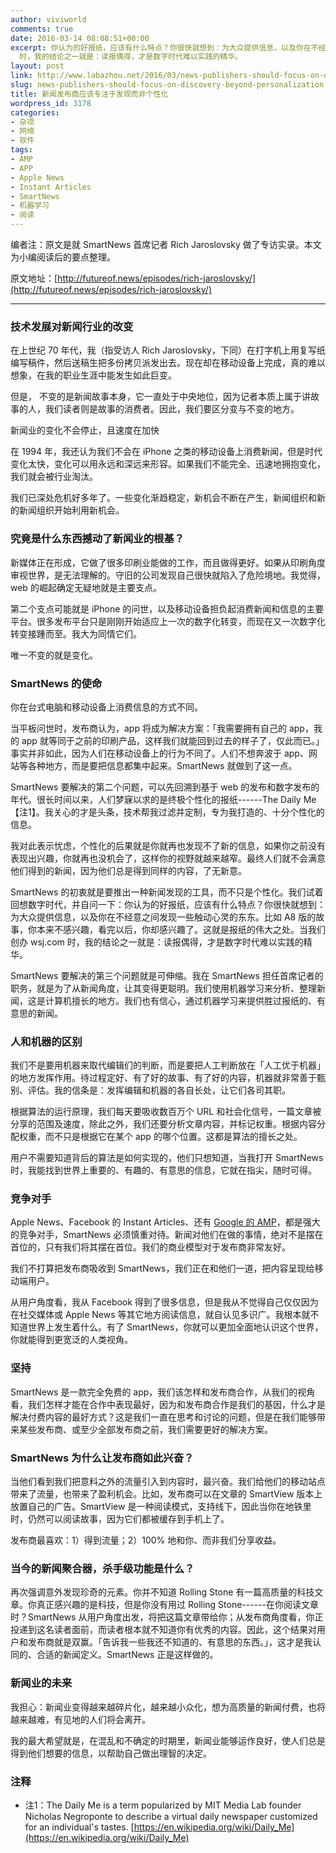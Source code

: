 ```yaml
---
author: viviworld
comments: true
date: 2016-03-14 08:08:51+00:00
excerpt: 你认为的好报纸，应该有什么特点？你很快就想到：为大众提供信息，以及你在不经意之间发现一些触动心灵的东东。这就是报纸的伟大之处。当我们创办 wsj.com
  时，我的结论之一就是：读报偶得，才是数字时代难以实践的精华。
layout: post
link: http://www.labazhou.net/2016/03/news-publishers-should-focus-on-discovery-beyond-personalization/
slug: news-publishers-should-focus-on-discovery-beyond-personalization
title: 新闻发布商应该专注于发现而非个性化
wordpress_id: 3178
categories:
- 杂项
- 网络
- 软件
tags:
- AMP
- APP
- Apple News
- Instant Articles
- SmartNews
- 机器学习
- 阅读
---
```


编者注：原文是就 SmartNews 首席记者 Rich Jaroslovsky 做了专访实录。本文为小编阅读后的要点整理。

原文地址：[http://futureof.news/episodes/rich-jaroslovsky/](http://futureof.news/episodes/rich-jaroslovsky/)



* * *





### 技术发展对新闻行业的改变


在上世纪 70 年代，我（指受访人 Rich Jaroslovsky，下同）在打字机上用复写纸编写稿件，然后送稿生把多份拷贝派发出去。现在却在移动设备上完成，真的难以想象，在我的职业生涯中能发生如此巨变。

但是， 不变的是新闻故事本身，它一直处于中央地位，因为记者本质上属于讲故事的人，我们读者则是故事的消费者。因此，我们要区分变与不变的地方。

新闻业的变化不会停止，且速度在加快

在 1994 年，我还认为我们不会在 iPhone 之类的移动设备上消费新闻，但是时代变化太快，变化可以用永远和深远来形容。如果我们不能完全、迅速地拥抱变化，我们就会被行业淘汰。

我们已深处危机好多年了。一些变化渐趋稳定，新机会不断在产生，新闻组织和新的新闻组织开始利用新机会。


### 究竟是什么东西撼动了新闻业的根基？


新媒体正在形成，它做了很多印刷业能做的工作，而且做得更好。如果从印刷角度审视世界，是无法理解的。守旧的公司发现自己很快就陷入了危险境地。我觉得，web 的崛起确定无疑地就是主要支点。

第二个支点可能就是 iPhone 的问世，以及移动设备担负起消费新闻和信息的主要平台。很多发布平台只是刚刚开始适应上一次的数字化转变，而现在又一次数字化转变接踵而至。我大为同情它们。

唯一不变的就是变化。


### SmartNews 的使命


你在台式电脑和移动设备上消费信息的方式不同。

当平板问世时，发布商认为，app 将成为解决方案：「我需要拥有自己的 app，我的 app 就等同于之前的印刷产品，这样我们就能回到过去的样子了，仅此而已。」事实并非如此，因为人们在移动设备上的行为不同了。人们不想奔波于 app、网站等各种地方，而是要把信息都集中起来。SmartNews 就做到了这一点。

SmartNews 要解决的第二个问题，可以先回溯到基于 web 的发布和数字发布的年代。很长时间以来，人们梦寐以求的是终极个性化的报纸------The Daily Me【注1】。我关心的才是头条，技术帮我过滤并定制，专为我打造的、十分个性化的信息。

我对此表示忧虑，个性化的后果就是你就再也发现不了新的信息，如果你之前没有表现出兴趣，你就再也没机会了，这样你的视野就越来越窄。最终人们就不会满意他们得到的新闻，因为他们总是得到同样的内容，了无新意。

SmartNews 的初衷就是要推出一种新闻发现的工具，而不只是个性化。我们试着回想数字时代，并自问一下：你认为的好报纸，应该有什么特点？你很快就想到：为大众提供信息，以及你在不经意之间发现一些触动心灵的东东。比如 A8 版的故事，你本来不感兴趣，看完以后，你却感兴趣了。这就是报纸的伟大之处。当我们创办 wsj.com 时，我的结论之一就是：读报偶得，才是数字时代难以实践的精华。

SmartNews 要解决的第三个问题就是可伸缩。我在 SmartNews 担任首席记者的职务，就是为了从新闻角度，让其变得更聪明。我们使用机器学习来分析、整理新闻，这是计算机擅长的地方。我们也有信心，通过机器学习来提供胜过报纸的、有意思的新闻。


### 人和机器的区别


我们不是要用机器来取代编辑们的判断，而是要把人工判断放在「人工优于机器」的地方发挥作用。待过程定好、有了好的故事、有了好的内容，机器就非常善于甄别、评估。我的信条是：发挥编辑和机器的各自长处，让它们各司其职。

根据算法的运行原理，我们每天要吸收数百万个 URL 和社会化信号，一篇文章被分享的范围及速度，除此之外，我们还要分析文章内容，并标记权重。根据内容分配权重，而不只是根据它在某个 app 的哪个位置。这都是算法的擅长之处。

用户不需要知道背后的算法是如何实现的，他们只想知道，当我打开 SmartNews 时，我能找到世界上重要的、有趣的、有意思的信息，它就在指尖，随时可得。


### 竞争对手


Apple News、Facebook 的 Instant Articles、还有 [Google 的 AMP](http://www.labazhou.net/2016/03/google-is-going-to-speed-up-the-web-is-this-good/)，都是强大的竞争对手，SmartNews 必须慎重对待。新闻对他们在做的事情，绝对不是摆在首位的，只有我们将其摆在首位。我们的商业模型对于发布商非常友好。

我们不打算把发布商吸收到 SmartNews，我们正在和他们一道，把内容呈现给移动端用户。

从用户角度看，我从 Facebook 得到了很多信息，但是我从不觉得自己仅仅因为在社交媒体或 Apple News 等其它地方阅读信息，就自认见多识广。我根本就不知道世界上发生着什么。有了 SmartNews，你就可以更加全面地认识这个世界，你就能得到更宽泛的人类视角。


### 坚持


SmartNews 是一款完全免费的 app，我们该怎样和发布商合作，从我们的视角看，我们怎样才能在合作中表现最好，因为和发布商合作是我们的基因，什么才是解决付费内容的最好方式？这是我们一直在思考和讨论的问题，但是在我们能够带来某些发布商、或至少全部发布商之前，我们需要更好的解决方案。


### SmartNews 为什么让发布商如此兴奋？


当他们看到我们把意料之外的流量引入到内容时，最兴奋。我们给他们的移动站点带来了流量，也带来了盈利机会。比如，发布商可以在文章的 SmartView 版本上放置自己的广告。SmartView 是一种阅读模式，支持线下，因此当你在地铁里时，仍然可以阅读故事，因为它们都被缓存到手机上了。

发布商最喜欢：1）得到流量；2）100% 地和你、而非我们分享收益。


### 当今的新闻聚合器，杀手级功能是什么？


再次强调意外发现珍奇的元素。你并不知道 Rolling Stone 有一篇高质量的科技文章。你真正感兴趣的是科技，但是你没有用过 Rolling Stone------在你阅读文章时？SmartNews 从用户角度出发，将把这篇文章带给你；从发布商角度看，你正投递到这名读者面前，而读者根本就不知道你有优秀的内容。因此，这个结果对用户和发布商就是双赢。「告诉我一些我还不知道的、有意思的东西。」，这才是我认同的、合适的新闻定义。SmartNews 正是这样做的。


### 新闻业的未来


我担心：新闻业变得越来越碎片化，越来越小众化，想为高质量的新闻付费，也将越来越难，有见地的人们将会离开。

我的最大希望就是，在混乱和不确定的时期里，新闻业能够运作良好，使人们总是得到他们想要的信息，以帮助自己做出理智的决定。


### 注释

* 注1：The Daily Me is a term popularized by MIT Media Lab founder Nicholas Negroponte to describe a virtual daily newspaper customized for an individual's tastes. [https://en.wikipedia.org/wiki/Daily_Me](https://en.wikipedia.org/wiki/Daily_Me) 
